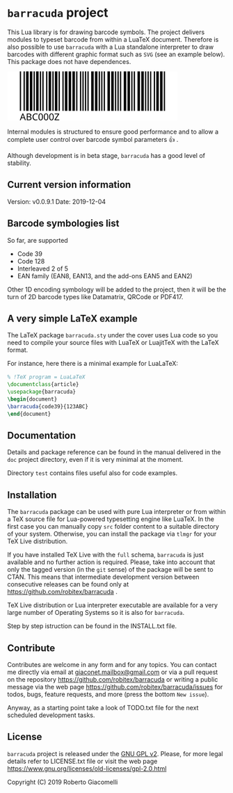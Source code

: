 # `barracuda` project

This Lua library is for drawing barcode symbols. The project delivers modules
to typeset barcode from within a LuaTeX document. Therefore is also possible
to use `barracuda` with a Lua standalone interpreter to draw barcodes with
different graphic format such as `SVG` (see an example below).
This package does not have dependences.

![a SVG formatted Code39 symbol](/test/test-ga-svg/test-code39.svg)

Internal modules is structured to ensure good performance and to allow a
complete user control over barcode symbol parameters :thumbsup: .

Although development is in beta stage, `barracuda` has a good level of
stability.

## Current version information

Version: v0.0.9.1
Date: 2019-12-04

## Barcode symbologies list

So far, are supported

- Code 39
- Code 128
- Interleaved 2 of 5
- EAN family (EAN8, EAN13, and the add-ons EAN5 and EAN2)

Other 1D encoding symbology will be added to the project, then it will be the
turn of 2D barcode types like Datamatrix, QRCode or PDF417.

## A very simple LaTeX example

The LaTeX package `barracuda.sty` under the cover uses Lua code so you need to
compile your source files with LuaTeX or LuajitTeX with the LaTeX format.

For instance, here there is a minimal example for LuaLaTeX:

```latex
% !TeX program = LuaLaTeX
\documentclass{article}
\usepackage{barracuda}
\begin{document}
\barracuda{code39}{123ABC}
\end{document}
```

## Documentation

Details and package reference can be found in the manual delivered in the `doc`
project directory, even if it is very minimal at the moment.

Directory `test` contains files useful also for code examples.

## Installation

The `barracuda` package can be used with pure Lua interpreter or from within a
TeX source file for Lua-powered typesetting engine like LuaTeX. In the first
case you can manually copy `src` folder content to a suitable directory of
your system. Otherwise, you can install the package via `tlmgr` for your TeX
Live distribution.

If you have installed TeX Live with the `full` schema, `barracuda` is just
available and no further action is required. Please, take into account that
only the tagged version (in the `git` sense) of the package will be sent to
CTAN. This means that intermediate development version between consecutive
releases can be found only at https://github.com/robitex/barracuda .

TeX Live distribution or Lua interpreter executable are available for a very
large number of Operating Systems so it is also for `barracuda`.

Step by step istruction can be found in the INSTALL.txt file.

## Contribute

Contributes are welcome in any form and for any topics. You can contact me
directly via email at giaconet.mailbox@gmail.com or via a pull request on the
repository https://github.com/robitex/barracuda or writing a public message
via the web page https://github.com/robitex/barracuda/issues for todos, bugs,
feature requests, and more (press the bottom `New issue`).

Anyway, as a starting point take a look of TODO.txt file for the next
scheduled development tasks.

## License

`barracuda` project is released under the
[GNU GPL v2](https://www.gnu.org/licenses/old-licenses/gpl-2.0.html).
Please, for more legal details refer to LICENSE.txt file or visit the web page
https://www.gnu.org/licenses/old-licenses/gpl-2.0.html

Copyright (C) 2019 Roberto Giacomelli

